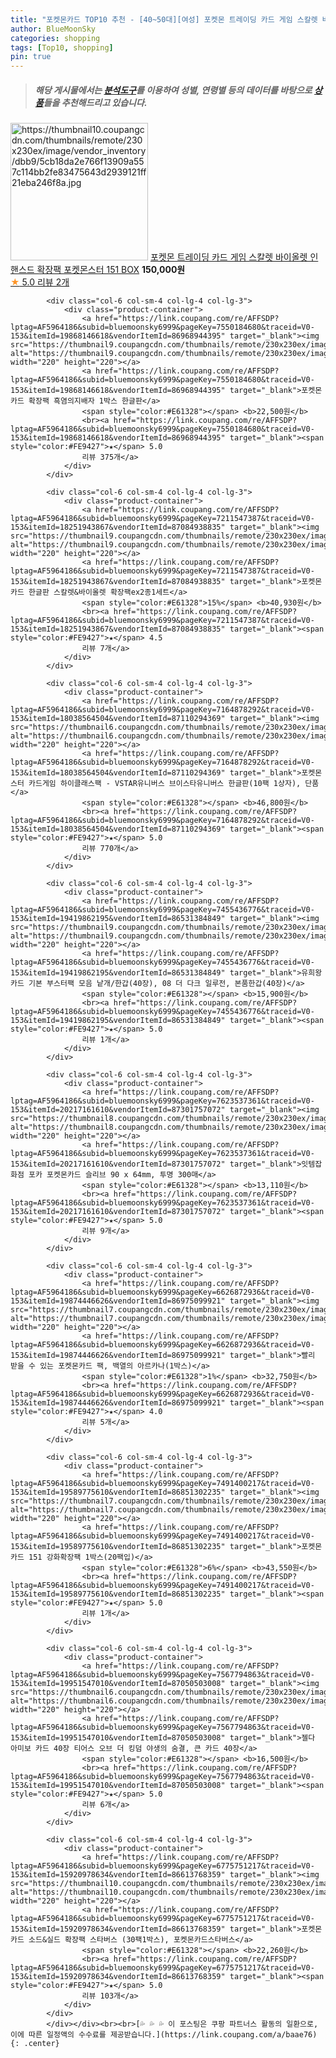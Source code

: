```yaml
---
title: "포켓몬카드 TOP10 추천 - [40~50대][여성] 포켓몬 트레이딩 카드 게임 스칼렛 바이올렛 인핸스드 확장팩 포켓몬스터 151 BOX"
author: BlueMoonSky
categories: shopping
tags: [Top10, shopping]
pin: true
---
```


> ##### 해당 게시물에서는 [**분석도구**](https://itemscout.io/)를 이용하여 **성별**, **연령별** 등의 데이터를 바탕으로 [**상품**](https://link.coupang.com/a/baae76)들을 추천해드리고 있습니다.
<div class="container"><div class="row">
            <div class="col-6 col-sm-4 col-lg-4 col-lg-3">
                <div class="product-container">
                    <a href="https://link.coupang.com/re/AFFSDP?lptag=AF5964186&subid=bluemoonsky6999&pageKey=7539491830&traceid=V0-153&itemId=19815974899&vendorItemId=86918021024" target="_blank"><img src="https://thumbnail10.coupangcdn.com/thumbnails/remote/230x230ex/image/vendor_inventory/dbb9/5cb18da2e766f13909a557c114bb2fe83475643d2939121ff21eba246f8a.jpg" alt="https://thumbnail10.coupangcdn.com/thumbnails/remote/230x230ex/image/vendor_inventory/dbb9/5cb18da2e766f13909a557c114bb2fe83475643d2939121ff21eba246f8a.jpg" width="220" height="220"></a>
                    <a href="https://link.coupang.com/re/AFFSDP?lptag=AF5964186&subid=bluemoonsky6999&pageKey=7539491830&traceid=V0-153&itemId=19815974899&vendorItemId=86918021024" target="_blank">포켓몬 트레이딩 카드 게임 스칼렛 바이올렛 인핸스드 확장팩 포켓몬스터 151 BOX</a>
                    <span style="color:#E61328"></span> <b>150,000원</b>
                    <br><a href="https://link.coupang.com/re/AFFSDP?lptag=AF5964186&subid=bluemoonsky6999&pageKey=7539491830&traceid=V0-153&itemId=19815974899&vendorItemId=86918021024" target="_blank"><span style="color:#FE9427">★</span> 5.0
                    리뷰 2개</a>
                </div>
            </div>
            
            <div class="col-6 col-sm-4 col-lg-4 col-lg-3">
                <div class="product-container">
                    <a href="https://link.coupang.com/re/AFFSDP?lptag=AF5964186&subid=bluemoonsky6999&pageKey=7550184680&traceid=V0-153&itemId=19868146618&vendorItemId=86968944395" target="_blank"><img src="https://thumbnail9.coupangcdn.com/thumbnails/remote/230x230ex/image/vendor_inventory/52f4/20e20f47eea4303befe796433712158005c01effc5c8e3f6cb838c3ac72f.jpg" alt="https://thumbnail9.coupangcdn.com/thumbnails/remote/230x230ex/image/vendor_inventory/52f4/20e20f47eea4303befe796433712158005c01effc5c8e3f6cb838c3ac72f.jpg" width="220" height="220"></a>
                    <a href="https://link.coupang.com/re/AFFSDP?lptag=AF5964186&subid=bluemoonsky6999&pageKey=7550184680&traceid=V0-153&itemId=19868146618&vendorItemId=86968944395" target="_blank">포켓몬카드 확장팩 흑염의지배자 1박스 한글판</a>
                    <span style="color:#E61328"></span> <b>22,500원</b>
                    <br><a href="https://link.coupang.com/re/AFFSDP?lptag=AF5964186&subid=bluemoonsky6999&pageKey=7550184680&traceid=V0-153&itemId=19868146618&vendorItemId=86968944395" target="_blank"><span style="color:#FE9427">★</span> 5.0
                    리뷰 375개</a>
                </div>
            </div>
            
            <div class="col-6 col-sm-4 col-lg-4 col-lg-3">
                <div class="product-container">
                    <a href="https://link.coupang.com/re/AFFSDP?lptag=AF5964186&subid=bluemoonsky6999&pageKey=7211547387&traceid=V0-153&itemId=18251943867&vendorItemId=87084938835" target="_blank"><img src="https://thumbnail9.coupangcdn.com/thumbnails/remote/230x230ex/image/vendor_inventory/3b5f/26a448b44b5044635fda5fdbc34db8a36c95a4c82bdaca91f2acb57fbdb1.jpg" alt="https://thumbnail9.coupangcdn.com/thumbnails/remote/230x230ex/image/vendor_inventory/3b5f/26a448b44b5044635fda5fdbc34db8a36c95a4c82bdaca91f2acb57fbdb1.jpg" width="220" height="220"></a>
                    <a href="https://link.coupang.com/re/AFFSDP?lptag=AF5964186&subid=bluemoonsky6999&pageKey=7211547387&traceid=V0-153&itemId=18251943867&vendorItemId=87084938835" target="_blank">포켓몬카드 한글판 스칼렛&바이올렛 확장팩ex2종1세트</a>
                    <span style="color:#E61328">15%</span> <b>40,930원</b>
                    <br><a href="https://link.coupang.com/re/AFFSDP?lptag=AF5964186&subid=bluemoonsky6999&pageKey=7211547387&traceid=V0-153&itemId=18251943867&vendorItemId=87084938835" target="_blank"><span style="color:#FE9427">★</span> 4.5
                    리뷰 7개</a>
                </div>
            </div>
            
            <div class="col-6 col-sm-4 col-lg-4 col-lg-3">
                <div class="product-container">
                    <a href="https://link.coupang.com/re/AFFSDP?lptag=AF5964186&subid=bluemoonsky6999&pageKey=7164878292&traceid=V0-153&itemId=18038564504&vendorItemId=87110294369" target="_blank"><img src="https://thumbnail6.coupangcdn.com/thumbnails/remote/230x230ex/image/vendor_inventory/70fb/e1b5ed7575535c7260c21ec826568660b01772910c2f30267a39c27864b0.png" alt="https://thumbnail6.coupangcdn.com/thumbnails/remote/230x230ex/image/vendor_inventory/70fb/e1b5ed7575535c7260c21ec826568660b01772910c2f30267a39c27864b0.png" width="220" height="220"></a>
                    <a href="https://link.coupang.com/re/AFFSDP?lptag=AF5964186&subid=bluemoonsky6999&pageKey=7164878292&traceid=V0-153&itemId=18038564504&vendorItemId=87110294369" target="_blank">포켓몬스터 카드게임 하이클래스팩 - VSTAR유니버스 브이스타유니버스 한글판(10팩 1상자), 단품</a>
                    <span style="color:#E61328"></span> <b>46,800원</b>
                    <br><a href="https://link.coupang.com/re/AFFSDP?lptag=AF5964186&subid=bluemoonsky6999&pageKey=7164878292&traceid=V0-153&itemId=18038564504&vendorItemId=87110294369" target="_blank"><span style="color:#FE9427">★</span> 5.0
                    리뷰 770개</a>
                </div>
            </div>
            
            <div class="col-6 col-sm-4 col-lg-4 col-lg-3">
                <div class="product-container">
                    <a href="https://link.coupang.com/re/AFFSDP?lptag=AF5964186&subid=bluemoonsky6999&pageKey=7455436776&traceid=V0-153&itemId=19419862195&vendorItemId=86531384849" target="_blank"><img src="https://thumbnail9.coupangcdn.com/thumbnails/remote/230x230ex/image/vendor_inventory/d4fa/df55f1069229cccc03a33f88f901fcee532fdd1861822d80db45aec7520e.jpg" alt="https://thumbnail9.coupangcdn.com/thumbnails/remote/230x230ex/image/vendor_inventory/d4fa/df55f1069229cccc03a33f88f901fcee532fdd1861822d80db45aec7520e.jpg" width="220" height="220"></a>
                    <a href="https://link.coupang.com/re/AFFSDP?lptag=AF5964186&subid=bluemoonsky6999&pageKey=7455436776&traceid=V0-153&itemId=19419862195&vendorItemId=86531384849" target="_blank">유희왕카드 기본 부스터팩 모음 낱개/한갑(40장), 08 더 다크 일루전, 본품한갑(40장)</a>
                    <span style="color:#E61328"></span> <b>15,900원</b>
                    <br><a href="https://link.coupang.com/re/AFFSDP?lptag=AF5964186&subid=bluemoonsky6999&pageKey=7455436776&traceid=V0-153&itemId=19419862195&vendorItemId=86531384849" target="_blank"><span style="color:#FE9427">★</span> 5.0
                    리뷰 1개</a>
                </div>
            </div>
            
            <div class="col-6 col-sm-4 col-lg-4 col-lg-3">
                <div class="product-container">
                    <a href="https://link.coupang.com/re/AFFSDP?lptag=AF5964186&subid=bluemoonsky6999&pageKey=7623537361&traceid=V0-153&itemId=20217161610&vendorItemId=87301757072" target="_blank"><img src="https://thumbnail8.coupangcdn.com/thumbnails/remote/230x230ex/image/vendor_inventory/2be4/0cefa3d37612d3d14f3e97677ade3c8793d747885f5fe4b043bbe1b71992.jpg" alt="https://thumbnail8.coupangcdn.com/thumbnails/remote/230x230ex/image/vendor_inventory/2be4/0cefa3d37612d3d14f3e97677ade3c8793d747885f5fe4b043bbe1b71992.jpg" width="220" height="220"></a>
                    <a href="https://link.coupang.com/re/AFFSDP?lptag=AF5964186&subid=bluemoonsky6999&pageKey=7623537361&traceid=V0-153&itemId=20217161610&vendorItemId=87301757072" target="_blank">잇템잡화점 포카 포켓몬카드 슬리브 90 x 64mm, 투명 300매</a>
                    <span style="color:#E61328"></span> <b>13,110원</b>
                    <br><a href="https://link.coupang.com/re/AFFSDP?lptag=AF5964186&subid=bluemoonsky6999&pageKey=7623537361&traceid=V0-153&itemId=20217161610&vendorItemId=87301757072" target="_blank"><span style="color:#FE9427">★</span> 5.0
                    리뷰 9개</a>
                </div>
            </div>
            
            <div class="col-6 col-sm-4 col-lg-4 col-lg-3">
                <div class="product-container">
                    <a href="https://link.coupang.com/re/AFFSDP?lptag=AF5964186&subid=bluemoonsky6999&pageKey=6626872936&traceid=V0-153&itemId=19874446626&vendorItemId=86975099921" target="_blank"><img src="https://thumbnail7.coupangcdn.com/thumbnails/remote/230x230ex/image/vendor_inventory/a45f/0404dbd1ca5de3cbe502cfa01b7b96f09fbfa506b70d2b088f76b47c2a5f.png" alt="https://thumbnail7.coupangcdn.com/thumbnails/remote/230x230ex/image/vendor_inventory/a45f/0404dbd1ca5de3cbe502cfa01b7b96f09fbfa506b70d2b088f76b47c2a5f.png" width="220" height="220"></a>
                    <a href="https://link.coupang.com/re/AFFSDP?lptag=AF5964186&subid=bluemoonsky6999&pageKey=6626872936&traceid=V0-153&itemId=19874446626&vendorItemId=86975099921" target="_blank">빨리 받을 수 있는 포켓몬카드 팩, 백열의 아르카나(1박스)</a>
                    <span style="color:#E61328">1%</span> <b>32,750원</b>
                    <br><a href="https://link.coupang.com/re/AFFSDP?lptag=AF5964186&subid=bluemoonsky6999&pageKey=6626872936&traceid=V0-153&itemId=19874446626&vendorItemId=86975099921" target="_blank"><span style="color:#FE9427">★</span> 4.0
                    리뷰 5개</a>
                </div>
            </div>
            
            <div class="col-6 col-sm-4 col-lg-4 col-lg-3">
                <div class="product-container">
                    <a href="https://link.coupang.com/re/AFFSDP?lptag=AF5964186&subid=bluemoonsky6999&pageKey=7491400217&traceid=V0-153&itemId=19589775610&vendorItemId=86851302235" target="_blank"><img src="https://thumbnail7.coupangcdn.com/thumbnails/remote/230x230ex/image/vendor_inventory/efa1/e3987798e71752f7e25cafd28270ce93aa7a84004dbaf4b72dc285e95c3a.jpg" alt="https://thumbnail7.coupangcdn.com/thumbnails/remote/230x230ex/image/vendor_inventory/efa1/e3987798e71752f7e25cafd28270ce93aa7a84004dbaf4b72dc285e95c3a.jpg" width="220" height="220"></a>
                    <a href="https://link.coupang.com/re/AFFSDP?lptag=AF5964186&subid=bluemoonsky6999&pageKey=7491400217&traceid=V0-153&itemId=19589775610&vendorItemId=86851302235" target="_blank">포켓몬카드 151 강화확장팩 1박스(20팩입)</a>
                    <span style="color:#E61328">6%</span> <b>43,550원</b>
                    <br><a href="https://link.coupang.com/re/AFFSDP?lptag=AF5964186&subid=bluemoonsky6999&pageKey=7491400217&traceid=V0-153&itemId=19589775610&vendorItemId=86851302235" target="_blank"><span style="color:#FE9427">★</span> 5.0
                    리뷰 1개</a>
                </div>
            </div>
            
            <div class="col-6 col-sm-4 col-lg-4 col-lg-3">
                <div class="product-container">
                    <a href="https://link.coupang.com/re/AFFSDP?lptag=AF5964186&subid=bluemoonsky6999&pageKey=7567794863&traceid=V0-153&itemId=19951547010&vendorItemId=87050503008" target="_blank"><img src="https://thumbnail6.coupangcdn.com/thumbnails/remote/230x230ex/image/vendor_inventory/8521/d1846923edac3721d47826544ab599929f8b5d90d50169b0ebc9c3d2b001.jpg" alt="https://thumbnail6.coupangcdn.com/thumbnails/remote/230x230ex/image/vendor_inventory/8521/d1846923edac3721d47826544ab599929f8b5d90d50169b0ebc9c3d2b001.jpg" width="220" height="220"></a>
                    <a href="https://link.coupang.com/re/AFFSDP?lptag=AF5964186&subid=bluemoonsky6999&pageKey=7567794863&traceid=V0-153&itemId=19951547010&vendorItemId=87050503008" target="_blank">젤다 아미보 카드 40장 티어스 오브 더 킹덤 야생의 숨결, 큰 카드 40장</a>
                    <span style="color:#E61328"></span> <b>16,500원</b>
                    <br><a href="https://link.coupang.com/re/AFFSDP?lptag=AF5964186&subid=bluemoonsky6999&pageKey=7567794863&traceid=V0-153&itemId=19951547010&vendorItemId=87050503008" target="_blank"><span style="color:#FE9427">★</span> 5.0
                    리뷰 6개</a>
                </div>
            </div>
            
            <div class="col-6 col-sm-4 col-lg-4 col-lg-3">
                <div class="product-container">
                    <a href="https://link.coupang.com/re/AFFSDP?lptag=AF5964186&subid=bluemoonsky6999&pageKey=6775751217&traceid=V0-153&itemId=15920978634&vendorItemId=86613768359" target="_blank"><img src="https://thumbnail10.coupangcdn.com/thumbnails/remote/230x230ex/image/vendor_inventory/b561/9548d97be7e47c878f92ae94c1c8b4c8d51b94bdaa789fb4b2de5d2eec47.jpg" alt="https://thumbnail10.coupangcdn.com/thumbnails/remote/230x230ex/image/vendor_inventory/b561/9548d97be7e47c878f92ae94c1c8b4c8d51b94bdaa789fb4b2de5d2eec47.jpg" width="220" height="220"></a>
                    <a href="https://link.coupang.com/re/AFFSDP?lptag=AF5964186&subid=bluemoonsky6999&pageKey=6775751217&traceid=V0-153&itemId=15920978634&vendorItemId=86613768359" target="_blank">포켓몬카드 소드&실드 확장팩 스타버스 (30팩1박스), 포켓몬카드스타버스</a>
                    <span style="color:#E61328"></span> <b>22,260원</b>
                    <br><a href="https://link.coupang.com/re/AFFSDP?lptag=AF5964186&subid=bluemoonsky6999&pageKey=6775751217&traceid=V0-153&itemId=15920978634&vendorItemId=86613768359" target="_blank"><span style="color:#FE9427">★</span> 5.0
                    리뷰 103개</a>
                </div>
            </div>
            </div></div><br><br>[💦 💦 💦 이 포스팅은 쿠팡 파트너스 활동의 일환으로, 이에 따른 일정액의 수수료를 제공받습니다.](https://link.coupang.com/a/baae76){: .center}
